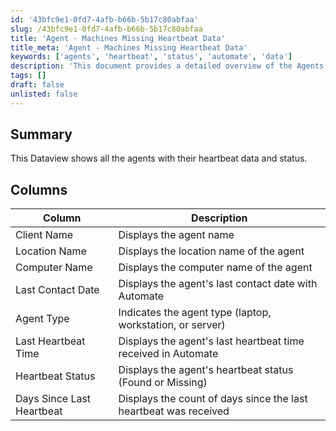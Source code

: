 ```yaml
---
id: '43bfc9e1-0fd7-4afb-b66b-5b17c80abfaa'
slug: /43bfc9e1-0fd7-4afb-b66b-5b17c80abfaa
title: 'Agent - Machines Missing Heartbeat Data'
title_meta: 'Agent - Machines Missing Heartbeat Data'
keywords: ['agents', 'heartbeat', 'status', 'automate', 'data']
description: 'This document provides a detailed overview of the Agents Heartbeat Status Dataview, showcasing all agents along with their heartbeat data and current status within ConnectWise Automate. It includes descriptions of various columns such as Client Name, Location Name, and Last Heartbeat Time.'
tags: []
draft: false
unlisted: false
---
```


## Summary

This Dataview shows all the agents with their heartbeat data and status.

## Columns

| Column                     | Description                                                     |
|---------------------------|-----------------------------------------------------------------|
| Client Name               | Displays the agent name                                         |
| Location Name             | Displays the location name of the agent                        |
| Computer Name             | Displays the computer name of the agent                        |
| Last Contact Date         | Displays the agent's last contact date with Automate           |
| Agent Type                | Indicates the agent type (laptop, workstation, or server)     |
| Last Heartbeat Time       | Displays the agent's last heartbeat time received in Automate   |
| Heartbeat Status          | Displays the agent's heartbeat status (Found or Missing)       |
| Days Since Last Heartbeat  | Displays the count of days since the last heartbeat was received |